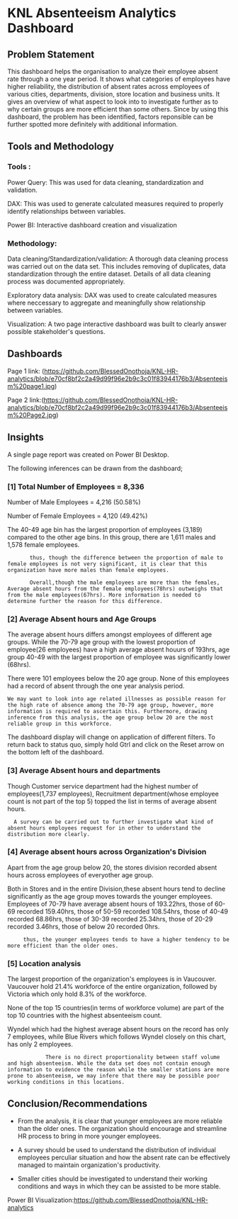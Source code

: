 # KNL Absenteeism Analytics Dashboard


## Problem Statement

This dashboard helps the organisation to analyze their employee absent rate through a one year period. It shows what categories of employees have higher reliability, the distribution of absent rates across employees of various cities, departments, division, store location and business units. It gives an overview of what aspect to look into to investigate further as to why certain groups are more efficient than some others. Since by using this dashboard, the problem has been identified, factors reponsible can be further spotted more definitely with additional information.

## Tools and Methodology
### Tools : 
Power Query: This was used for data cleaning, standardization and validation.

DAX: This was used to generate calculated measures required to properly identify relationships between variables.

Power BI: Interactive dashboard creation and visualization

### Methodology:
Data cleaning/Standardization/validation: A thorough data cleaning process was carried out on the data set. This includes removing of duplicates, data standardization through the entire dataset. Details of all data cleaning process was documented appropriately.

Exploratory data analysis: DAX was used to create calculated measures where neccessary to aggregate and meaningfully show relationship between variables.

Visualization: A two page interactive dashboard was built to clearly answer possible stakeholder's questions.

## Dashboards

Page 1 link: (https://github.com/BlessedOnothoja/KNL-HR-analytics/blob/e70cf8bf2c2a49d99f96e2b9c3c01f83944176b3/Absenteeism%20page1.jpg)

Page 2 link:(https://github.com/BlessedOnothoja/KNL-HR-analytics/blob/e70cf8bf2c2a49d99f96e2b9c3c01f83944176b3/Absenteeism%20Page2.jpg)
 





## Insights

A single page report was created on Power BI Desktop.

The following inferences can be drawn from the dashboard;

### [1] Total Number of Employees = 8,336

   Number of Male Employees = 4,216 (50.58%)

   Number of Female Employees = 4,120 (49.42%)

   
The 40-49 age bin has the largest proportion of employees (3,189) compared to the other age bins. In this group, there are 1,611 males and 1,578 female employees.


           thus, though the difference between the proportion of male to female employees is not very significant, it is clear that this organization have more males than female employees.

           Overall,though the male employees are more than the females, Average absent hours from the female employees(78hrs) outweighs that from the male employees(67hrs). More information is needed to determine further the reason for this difference.
           
### [2] Average Absent hours and Age Groups

 The average absent hours differs amongst employees of different age groups. While the 70-79 age group with the lowest proportion of employee(26 employees) have a high average absent houurs of 193hrs, age group 40-49 with the largest proportion of employee was significantly lower (68hrs).

 There were 101 employees below the 20 age group. None of this employees had a record of absent through the one year analysis period.






    We may want to look into age related illnesses as possible reason for the high rate of absence among the 70-79 age group, however, more information is required to ascertain this. Furthermore, drawing inference from this analysis, the age group below 20 are the most reliable group in this workforce.
  
 
  
  The dashboard display will change on application of different filters. To return back to status quo, simply hold Gtrl and click on the Reset arrow on the bottom left of the dashboard.  
  



 
  
  ### [3] Average Absent hours and departments
  

Though Customer service department had the highest number of employees(1,737 employees), Recruitment department(whose employee count is not part of the top 5) topped the list in terms of average absent hours.

      A survey can be carried out to further investigate what kind of absent hours employees request for in other to understand the distribution more clearly.

 
 ### [4] Average absent hours across Organization's Division
 
 Apart from the age group below 20, the stores division recorded absent hours across employees of everyother age group. 

Both in Stores and in the entire Division,these absent hours tend to decline significantly as the age group moves towards the younger employees. Employees of 70-79 have average absent hours of 193.22hrs, those of 60-69 recorded 159.40hrs, those of 50-59 recorded 108.54hrs, those of 40-49 recorded 68.86hrs, those of 30-39 recorded 25.34hrs, those of 20-29 recorded 3.46hrs, those of below 20 recorded 0hrs.
 
 
 
         thus, the younger employees tends to have a higher tendency to be more efficient than the older ones.

### [5] Location analysis

The largest proportion of the organization's employees is in Vaucouver. Vaucouver hold 21.4% workforce of the entire organization, followed by Victoria which only hold 8.3% of the workforce.

None of the top 15 countries(in terms of workforce volume) are part of the top 10 countries with the highest absenteeism count.

Wyndel which had the highest average absent hours on the record has only 7 employees, while Blue Rivers which follows Wyndel closely on this chart, has only 2 employees.

                There is no direct proportionality between staff volume and high absenteeism. While the data set does not contain enough information to evidence the reason while the smaller stations are more prone to absenteeism, we may infere that there may be possible poor working conditions in this locations.


 
 
## Conclusion/Recommendations
- From the analysis, it is clear that younger employees are more reliable than the older ones. The organization should encourage and streamline HR process to bring in more younger employees.

- A survey should be used to understand the distribution of individual employees perculiar situation and how the absent rate can be effectively managed to maintain organization's productivity.

- Smaller cities should be investigated to understand their working conditions and ways in which they can be assisted to be more stable.

Power BI Visualization:https://github.com/BlessedOnothoja/KNL-HR-analytics
